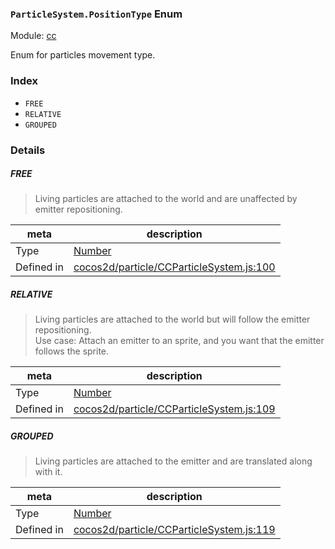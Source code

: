 ### `ParticleSystem.PositionType` Enum



Module: [cc](../modules/cc.md)


Enum for particles movement type.


### Index
  - `FREE`
  - `RELATIVE`
  - `GROUPED`

### Details


##### FREE

> Living particles are attached to the world and are unaffected by emitter repositioning.

| meta | description |
|------|-------------|
| Type | <a href="https://developer.mozilla.org/en/JavaScript/Reference/Global_Objects/Number" class="crosslink external" target="_blank">Number</a> |
| Defined in | [cocos2d/particle/CCParticleSystem.js:100](https://github.com/cocos-creator/engine/blob/79b9133d6e0e44b4b8f033ba86231ae21522f2dc/cocos2d/particle/CCParticleSystem.js#L100) |



##### RELATIVE

> Living particles are attached to the world but will follow the emitter repositioning.<br/>
Use case: Attach an emitter to an sprite, and you want that the emitter follows the sprite.

| meta | description |
|------|-------------|
| Type | <a href="https://developer.mozilla.org/en/JavaScript/Reference/Global_Objects/Number" class="crosslink external" target="_blank">Number</a> |
| Defined in | [cocos2d/particle/CCParticleSystem.js:109](https://github.com/cocos-creator/engine/blob/79b9133d6e0e44b4b8f033ba86231ae21522f2dc/cocos2d/particle/CCParticleSystem.js#L109) |



##### GROUPED

> Living particles are attached to the emitter and are translated along with it.

| meta | description |
|------|-------------|
| Type | <a href="https://developer.mozilla.org/en/JavaScript/Reference/Global_Objects/Number" class="crosslink external" target="_blank">Number</a> |
| Defined in | [cocos2d/particle/CCParticleSystem.js:119](https://github.com/cocos-creator/engine/blob/79b9133d6e0e44b4b8f033ba86231ae21522f2dc/cocos2d/particle/CCParticleSystem.js#L119) |


